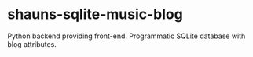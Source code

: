 # shauns-sqlite-music-blog
Python backend providing front-end. Programmatic SQLite database with blog attributes.
